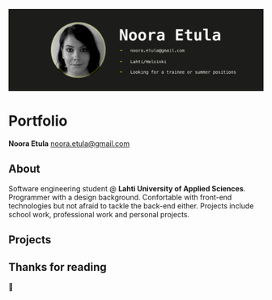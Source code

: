 ![Header image](/images/githeader.jpg "Porfolio header picture")

# Portfolio

**Noora Etula**
<noora.etula@gmail.com>

## About

Software engineering student @ **Lahti University of Applied Sciences**. Programmer with a design background. Confortable with front-end technologies but not afraid to tackle the back-end either. Projects include school work, professional work and personal projects.


## Projects


## Thanks for reading
:closed_book: